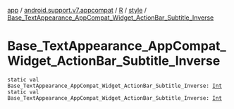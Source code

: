 [app](../../../index.md) / [android.support.v7.appcompat](../../index.md) / [R](../index.md) / [style](index.md) / [Base_TextAppearance_AppCompat_Widget_ActionBar_Subtitle_Inverse](.)

# Base_TextAppearance_AppCompat_Widget_ActionBar_Subtitle_Inverse

`static val Base_TextAppearance_AppCompat_Widget_ActionBar_Subtitle_Inverse: `[`Int`](https://kotlinlang.org/api/latest/jvm/stdlib/kotlin/-int/index.html)
`static val Base_TextAppearance_AppCompat_Widget_ActionBar_Subtitle_Inverse: `[`Int`](https://kotlinlang.org/api/latest/jvm/stdlib/kotlin/-int/index.html)